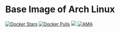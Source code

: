 # Base Image of Arch Linux
[![Docker Stars](https://img.shields.io/docker/stars/trileg/arch-base.svg?maxAge=2592000)](https://hub.docker.com/r/trileg/arch-base/)
[![Docker Pulls](https://img.shields.io/docker/pulls/trileg/arch-base.svg?maxAge=2592000)](https://hub.docker.com/r/trileg/arch-base/)
[![](https://imagelayers.io/badge/trileg/arch-base:latest.svg)](https://imagelayers.io/?images=trileg/arch-base:latest 'Get your own badge on imagelayers.io')
[![AMA](https://img.shields.io/badge/ask%20me-anything-0e7fc0.svg)](https://github.com/trileg/ama)
